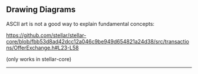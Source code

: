 ## Drawing Diagrams
ASCII art is not a good way to explain fundamental concepts:

https://github.com/stellar/stellar-core/blob/fbb53d8ad42dcc12a046c9be949d654821a24d38/src/transactions/OfferExchange.h#L23-L58

(only works in stellar-core)

---
